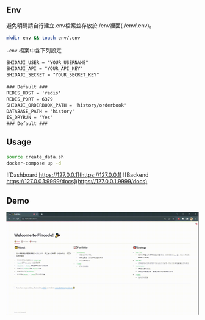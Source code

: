 ## Env
避免明碼請自行建立.env檔案並存放於./env裡面(./env/.env)。

```bash 
mkdir env && touch env/.env
```

`.env` 檔案中含下列設定
```
SHIOAJI_USER = "YOUR_USERNAME"
SHIOAJI_API = "YOUR_API_KEY"
SHIOAJI_SECRET = "YOUR_SECRET_KEY"

### Default ###
REDIS_HOST = 'redis'
REDIS_PORT = 6379
SHIOAJI_ORDERBOOK_PATH = 'history/orderbook'
DATABASE_PATH = 'history'
IS_DRYRUN = 'Yes'
### Default ###
```

## Usage
```bash
source create_data.sh
docker-compose up -d
```

![Dashboard https://127.0.0.1](https://127.0.0.1)
![Backend https://127.0.0.1:9999/docs](https://127.0.0.1:9999/docs)

## Demo
![](https://github.com/codeotter0201/demo/blob/master/demo.gif)
